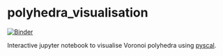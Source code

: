 # polyhedra_visualisation
[![Binder](https://mybinder.org/badge_logo.svg)](https://mybinder.org/v2/gh/srmnitc/polyhedra_visualisation/master?filepath=notebooks%2Fpolyhedra_visualisation.ipynb)

Interactive jupyter notebook to visualise Voronoi polyhedra using [pyscal](https://github.com/srmnitc/pyscal).
